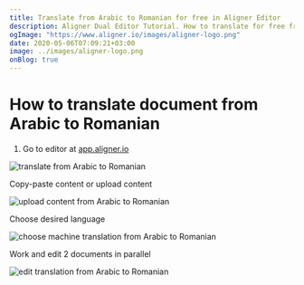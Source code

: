 ```yaml
---
title: Translate from Arabic to Romanian for free in Aligner Editor
description: Aligner Dual Editor Tutorial. How to translate for free from Arabic to Romanian. Aligner is multilingual document management platform. 
ogImage: "https://www.aligner.io/images/aligner-logo.png"
date: 2020-05-06T07:09:21+03:00
image: ../images/aligner-logo.png
onBlog: true
---
```


# How to translate document from Arabic to Romanian

1. Go to editor at [app.aligner.io](https://app.aligner.io "Aligner App web page")

![translate from Arabic to Romanian](../aligner-blank-editor.png "translate from Arabic to Romanian")

Copy-paste content or upload content

![upload content from Arabic to Romanian](../aligner-uploaded-document.png "upload content from Arabic to Romanian")

Choose desired language

![choose machine translation from Arabic to Romanian](../aligner-language-dropdown.png "choose machine translation from Arabic to Romanian")

Work and edit 2 documents in parallel

![edit translation from Arabic to Romanian](../aligner-double-sitded-editor.png "edit translation from Arabic to Romanian")

